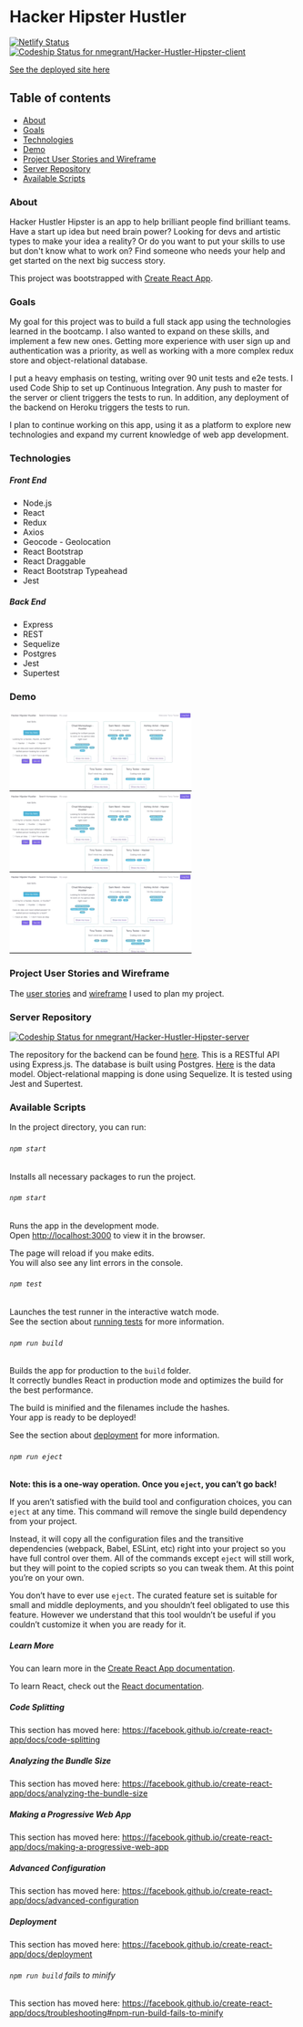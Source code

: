 # Hacker Hipster Hustler
[![Netlify Status](https://api.netlify.com/api/v1/badges/7b51bad9-7f9c-4176-b3ca-25394a9f32c5/deploy-status)](https://app.netlify.com/sites/compassionate-babbage-d1f10e/deploys)
[![Codeship Status for nmegrant/Hacker-Hustler-Hipster-client](https://app.codeship.com/projects/fdd316b0-97a2-0138-ed4e-363720613500/status?branch=master)](https://app.codeship.com/projects/400809)

[See the deployed site here](https://hacker-hipster-hustler.netlify.app/)

## Table of contents
* [About](#about)
* [Goals](#goals)
* [Technologies](#technologies)
* [Demo](#demo)
* [Project User Stories and Wireframe](#project-user-stories-and-wireframe)
* [Server Repository](#server-repository)
* [Available Scripts](#available-scripts)

### About

Hacker Hustler Hipster is an app to help brilliant people find brilliant teams. Have a start up idea but need brain power? Looking for devs and artistic types to make your idea a reality? Or do you want to put your skills to use but don't know what to work on? Find someone who needs your help and get started on the next big success story. 

This project was bootstrapped with [Create React App](https://github.com/facebook/create-react-app).

### Goals

My goal for this project was to build a full stack app using the technologies learned in the bootcamp. I also wanted to expand on these skills, and implement a few new ones. Getting more experience with user sign up and authentication was a priority, as well as working with a more complex redux store and object-relational database.

I put a heavy emphasis on testing, writing over 90 unit tests and e2e tests. I used Code Ship to set up Continuous Integration. Any push to master for the server or client triggers the tests to run. In addition, any deployment of the backend on Heroku triggers the tests to run. 

I plan to continue working on this app, using it as a platform to explore new technologies and expand my current knowledge of web app development. 

### Technologies

##### Front End
* Node.js
* React
* Redux
* Axios
* Geocode - Geolocation
* React Bootstrap
* React Draggable
* React Bootstrap Typeahead
* Jest

##### Back End
* Express
* REST
* Sequelize
* Postgres
* Jest
* Supertest

### Demo
![filter-by-skill](https://github.com/nmegrant/Hacker-Hustler-Hipster-client/blob/master/project-info/filter-by-skill.gif)\
![filter-by-role](https://github.com/nmegrant/Hacker-Hustler-Hipster-client/blob/master/project-info/filter-by-role.gif)\
![filter-skill-and-role](https://github.com/nmegrant/Hacker-Hustler-Hipster-client/blob/master/project-info/filter-role-skill.gif)

### Project User Stories and Wireframe

The [user stories](https://github.com/users/nmegrant/projects/3) and [wireframe](https://github.com/nmegrant/Hacker-Hustler-Hipster-client/blob/master/project-info/wire_frames_1.png) I used to plan my project. 

### Server Repository 
[![Codeship Status for nmegrant/Hacker-Hustler-Hipster-server](https://app.codeship.com/projects/4cd98ac0-97a5-0138-34ac-7a5d77a8b96c/status?branch=master)](https://app.codeship.com/projects/400815)

The repository for the backend can be found [here](https://github.com/nmegrant/Hacker-Hustler-Hipster-server). This is a RESTful API using Express.js. The database is built using Postgres. [Here](https://github.com/nmegrant/Hacker-Hustler-Hipster-client/blob/master/project-info/data_model1.png) is the data model. Object-relational mapping is done using Sequelize. It is tested using Jest and Supertest. 

### Available Scripts

In the project directory, you can run:

###### `npm start`

Installs all necessary packages to run the project. 

###### `npm start`

Runs the app in the development mode.<br />
Open [http://localhost:3000](http://localhost:3000) to view it in the browser.

The page will reload if you make edits.<br />
You will also see any lint errors in the console.

###### `npm test`

Launches the test runner in the interactive watch mode.<br />
See the section about [running tests](https://facebook.github.io/create-react-app/docs/running-tests) for more information.

###### `npm run build`

Builds the app for production to the `build` folder.<br />
It correctly bundles React in production mode and optimizes the build for the best performance.

The build is minified and the filenames include the hashes.<br />
Your app is ready to be deployed!

See the section about [deployment](https://facebook.github.io/create-react-app/docs/deployment) for more information.

###### `npm run eject`

**Note: this is a one-way operation. Once you `eject`, you can’t go back!**

If you aren’t satisfied with the build tool and configuration choices, you can `eject` at any time. This command will remove the single build dependency from your project.

Instead, it will copy all the configuration files and the transitive dependencies (webpack, Babel, ESLint, etc) right into your project so you have full control over them. All of the commands except `eject` will still work, but they will point to the copied scripts so you can tweak them. At this point you’re on your own.

You don’t have to ever use `eject`. The curated feature set is suitable for small and middle deployments, and you shouldn’t feel obligated to use this feature. However we understand that this tool wouldn’t be useful if you couldn’t customize it when you are ready for it.

##### Learn More

You can learn more in the [Create React App documentation](https://facebook.github.io/create-react-app/docs/getting-started).

To learn React, check out the [React documentation](https://reactjs.org/).

##### Code Splitting

This section has moved here: https://facebook.github.io/create-react-app/docs/code-splitting

##### Analyzing the Bundle Size

This section has moved here: https://facebook.github.io/create-react-app/docs/analyzing-the-bundle-size

##### Making a Progressive Web App

This section has moved here: https://facebook.github.io/create-react-app/docs/making-a-progressive-web-app

##### Advanced Configuration

This section has moved here: https://facebook.github.io/create-react-app/docs/advanced-configuration

##### Deployment

This section has moved here: https://facebook.github.io/create-react-app/docs/deployment

###### `npm run build` fails to minify

This section has moved here: https://facebook.github.io/create-react-app/docs/troubleshooting#npm-run-build-fails-to-minify
